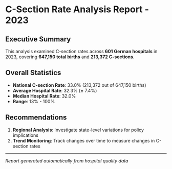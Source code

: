 # C-Section Rate Analysis Report - 2023

## Executive Summary

This analysis examined C-section rates across **601 German hospitals** in 2023, 
covering **647,150 total births** and **213,372 C-sections**.

## Overall Statistics
- **National C-section Rate**: 33.0% (213,372 out of 647,150 births)
- **Average Hospital Rate**: 32.3% (± 7.4%)
- **Median Hospital Rate**: 32.0%
- **Range**: 13% - 100%

## Recommendations

1. **Regional Analysis**: Investigate state-level variations for policy implications  
2. **Trend Monitoring**: Track changes over time to measure changes in C-section rates

---
*Report generated automatically from hospital quality data*
